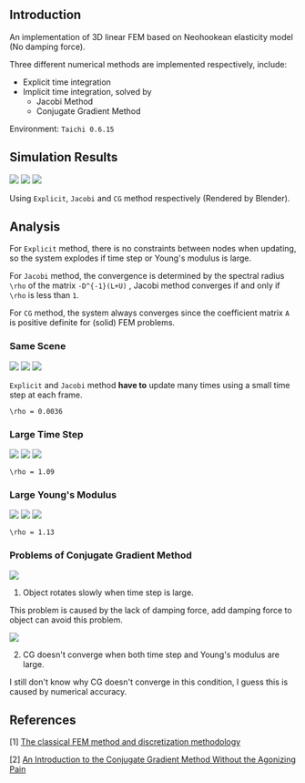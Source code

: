 ## Introduction
An implementation of 3D linear FEM based on Neohookean elasticity model (No damping force).

Three different numerical methods are implemented respectively, include:
- Explicit time integration
- Implicit time integration, solved by
    - Jacobi Method
    - Conjugate Gradient Method

Environment: `Taichi 0.6.15`

## Simulation Results


![](rendered/out-exp.gif)
![](rendered/out-ja.gif)
![](rendered/out-cg.gif)

Using `Explicit`, `Jacobi`  and `CG` method respectively (Rendered by Blender).

## Analysis

For `Explicit` method, there is no constraints between nodes when updating, so the system explodes if time step or Young's modulus is large.

For `Jacobi` method, the convergence is determined by the spectral radius `\rho` of the matrix `-D^{-1}(L+U)` , Jacobi method converges if and only if `\rho` is less than `1`.

For `CG` method, the system always converges since the coefficient matrix `A` is positive definite for (solid) FEM problems.

### Same Scene
 ![](analysis/same/0-exp.gif)
 ![](analysis/same/0-ja.gif)
 ![](analysis/same/0-cg.gif)

`Explicit` and `Jacobi` method **have to** update many times using a small time step at each frame.

`\rho = 0.0036`

### Large Time Step
 ![](analysis/time_step/1-exp.gif)
 ![](analysis/time_step/1-ja.gif)
 ![](analysis/time_step/1-cg.gif)

`\rho = 1.09`


### Large Young's Modulus
 ![](analysis/Young_modulus/2-exp.gif)
 ![](analysis/Young_modulus/2-ja.gif)
 ![](analysis/Young_modulus/2-cg.gif)

`\rho = 1.13`



### Problems of Conjugate Gradient Method

 ![](analysis/problems/3-cg.gif)

1. Object rotates slowly when time step is large.

This problem is caused by the lack of damping force, add damping force to object can avoid this problem.

 ![](analysis/problems/4-cg.gif)

2. CG doesn't converge when both time step and Young's modulus are large.

I still don't know why CG doesn't converge in this condition, I guess this is caused by numerical accuracy.



## References

[1] [The classical FEM method and discretization methodology](http://femdefo.org/)

[2] [An Introduction to the Conjugate Gradient Method Without the Agonizing Pain](https://www.cs.cmu.edu/~quake-papers/painless-conjugate-gradient.pdf)